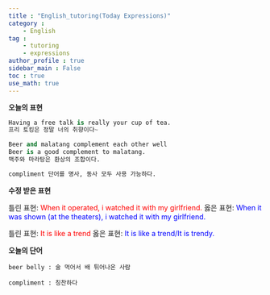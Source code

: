 ```yaml
---
title : "English_tutoring(Today Expressions)"
category :
    - English
tag : 
    - tutoring
    - expressions
author_profile : true
sidebar_main : False  
toc : true 
use_math: true
---
```


**오늘의 표현**

```py
Having a free talk is really your cup of tea. 
프리 토킹은 정말 너의 취향이다~ 

Beer and malatang complement each other well
Beer is a good complement to malatang.
맥주와 마라탕은 환상의 조합이다.

compliment 단어를 명사, 동사 모두 사용 가능하다.
```

**수정 받은 표현**

틀린 표현: <span style="color:red">When it operated, i watched it with my girlfriend.</span>
옳은 표현: <span style="color:blue">When it was shown (at the theaters), i watched it with my girlfriend.</span>

틀린 표현: <span style="color:red">It is like a trend</span>
옳은 표현: <span style="color:blue">It is like a trend/It is trendy.</span>

**오늘의 단어**

```
beer belly : 술 먹어서 배 튀어나온 사람

compliment : 칭찬하다